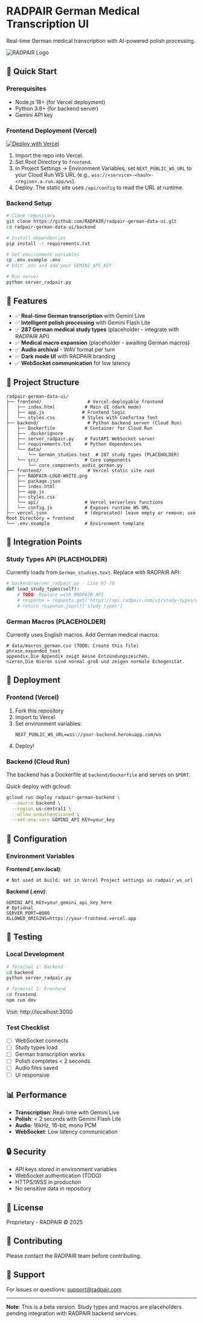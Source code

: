 # RADPAIR German Medical Transcription UI

Real-time German medical transcription with AI-powered polish processing.

![RADPAIR Logo](public/RADPAIR-LOGO-WHITE.png)

## 🚀 Quick Start

### Prerequisites
- Node.js 18+ (for Vercel deployment)
- Python 3.8+ (for backend server)
- Gemini API key

### Frontend Deployment (Vercel)

[![Deploy with Vercel](https://vercel.com/button)](https://vercel.com/new/clone?repository-url=https://github.com/RADPAIR/radpair-german-data-ui)

1. Import the repo into Vercel.
2. Set Root Directory to `frontend`.
3. In Project Settings → Environment Variables, set `NEXT_PUBLIC_WS_URL` to your Cloud Run WS URL (e.g., `wss://<service>-<hash>-<region>.a.run.app/ws`).
4. Deploy. The static site uses `/api/config` to read the URL at runtime.

### Backend Setup

```bash
# Clone repository
git clone https://github.com/RADPAIR/radpair-german-data-ui.git
cd radpair-german-data-ui/backend

# Install dependencies
pip install -r requirements.txt

# Set environment variables
cp .env.example .env
# Edit .env and add your GEMINI_API_KEY

# Run server
python server_radpair.py
```

## 🎯 Features

- ✅ **Real-time German transcription** with Gemini Live
- ✅ **Intelligent polish processing** with Gemini Flash Lite
- ✅ **287 German medical study types** (placeholder - integrate with RADPAIR API)
- ✅ **Medical macro expansion** (placeholder - awaiting German macros)
- ✅ **Audio archival** - WAV format per turn
- ✅ **Dark mode UI** with RADPAIR branding
- ✅ **WebSocket communication** for low latency

## 📁 Project Structure

```
radpair-german-data-ui/
├── frontend/                 # Vercel-deployable frontend
│   ├── index.html           # Main UI (dark mode)
│   ├── app.js              # Frontend logic
│   └── styles.css          # Styles with Comfortaa font
├── backend/                  # Python backend server (Cloud Run)
│   ├── Dockerfile           # Container for Cloud Run
│   ├── .dockerignore
│   ├── server_radpair.py    # FastAPI WebSocket server
│   ├── requirements.txt     # Python dependencies
│   └── data/
│       └── German_studies.text  # 287 study types (PLACEHOLDER)
│   └── src/                 # Core components
│       └── core_components_audio_german.py
├── frontend/                 # Vercel static site root
│   ├── RADPAIR-LOGO-WHITE.png
│   ├── package.json
│   ├── index.html
│   ├── app.js
│   ├── styles.css
│   └── api/                 # Vercel serverless functions
│   └── config.js            # Exposes runtime WS URL
├── vercel.json              # (deprecated) leave empty or remove; use Root Directory = frontend
└── .env.example             # Environment template
```

## 🔌 Integration Points

### Study Types API (PLACEHOLDER)
Currently loads from `German_studies.text`. Replace with RADPAIR API:

```python
# backend/server_radpair.py - Line 67-76
def load_study_types(self):
    # TODO: Replace with RADPAIR API
    # response = requests.get('https://api.radpair.com/v1/study-types/de')
    # return response.json()['study_types']
```

### German Macros (PLACEHOLDER)
Currently uses English macros. Add German medical macros:

```csv
# data/macros_german.csv (TODO: Create this file)
phrase,expanded_text
appendix,Die Appendix zeigt keine Entzündungszeichen.
nieren,Die Nieren sind normal groß und zeigen normale Echogenität.
```

## 🚀 Deployment

### Frontend (Vercel)

1. Fork this repository
2. Import to Vercel
3. Set environment variables:
   ```
   NEXT_PUBLIC_WS_URL=wss://your-backend.herokuapp.com/ws
   ```
4. Deploy!

### Backend (Cloud Run)

The backend has a Dockerfile at `backend/Dockerfile` and serves on `$PORT`.

Quick deploy with gcloud:

```bash
gcloud run deploy radpair-german-backend \
  --source backend \
  --region us-central1 \
  --allow-unauthenticated \
  --set-env-vars GEMINI_API_KEY=your_key
```

## 🔧 Configuration

### Environment Variables

**Frontend (.env.local)**:
```env
# Not used at build; set in Vercel Project settings as radpair_ws_url
```

**Backend (.env)**:
```env
GEMINI_API_KEY=your_gemini_api_key_here
# Optional
SERVER_PORT=8080
ALLOWED_ORIGINS=https://your-frontend.vercel.app
```

## 🧪 Testing

### Local Development
```bash
# Terminal 1: Backend
cd backend
python server_radpair.py

# Terminal 2: Frontend
cd frontend
npm run dev
```

Visit: http://localhost:3000

### Test Checklist
- [ ] WebSocket connects
- [ ] Study types load
- [ ] German transcription works
- [ ] Polish completes < 2 seconds
- [ ] Audio files saved
- [ ] UI responsive

## 📊 Performance

- **Transcription**: Real-time with Gemini Live
- **Polish**: < 2 seconds with Gemini Flash Lite
- **Audio**: 16kHz, 16-bit, mono PCM
- **WebSocket**: Low latency communication

## 🔒 Security

- API keys stored in environment variables
- WebSocket authentication (TODO)
- HTTPS/WSS in production
- No sensitive data in repository

## 📝 License

Proprietary - RADPAIR © 2025

## 🤝 Contributing

Please contact the RADPAIR team before contributing.

## 📧 Support

For issues or questions: support@radpair.com

---

**Note**: This is a beta version. Study types and macros are placeholders pending integration with RADPAIR backend services.
